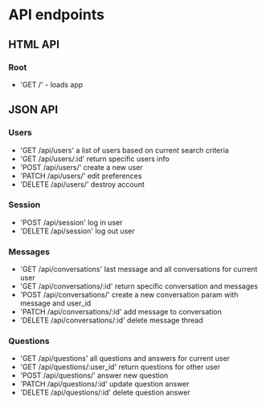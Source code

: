 # API endpoints

## HTML API

### Root
 - 'GET /' - loads app

## JSON API

### Users
 - 'GET /api/users' a list of users based on current search criteria
 - 'GET /api/users/:id' return specific users info
 - 'POST /api/users/' create a new user
 - 'PATCH /api/users/' edit preferences
 - 'DELETE /api/users/' destroy account

### Session
 - 'POST /api/session' log in user
 - 'DELETE /api/session' log out user

### Messages
 - 'GET /api/conversations' last message and all conversations for current user
 - 'GET /api/conversations/:id' return specific conversation and messages
 - 'POST /api/conversations/' create a new conversation param with message and user_id
 - 'PATCH /api/conversations/:id' add message to conversation
 - 'DELETE /api/conversations/:id' delete message thread

### Questions
 - 'GET /api/questions' all questions and answers for current user
 - 'GET /api/questions/:user_id' return questions for other user
 - 'POST /api/questions/' answer new question
 - 'PATCH /api/questions/:id' update question answer
 - 'DELETE /api/questions/:id' delete question answer
